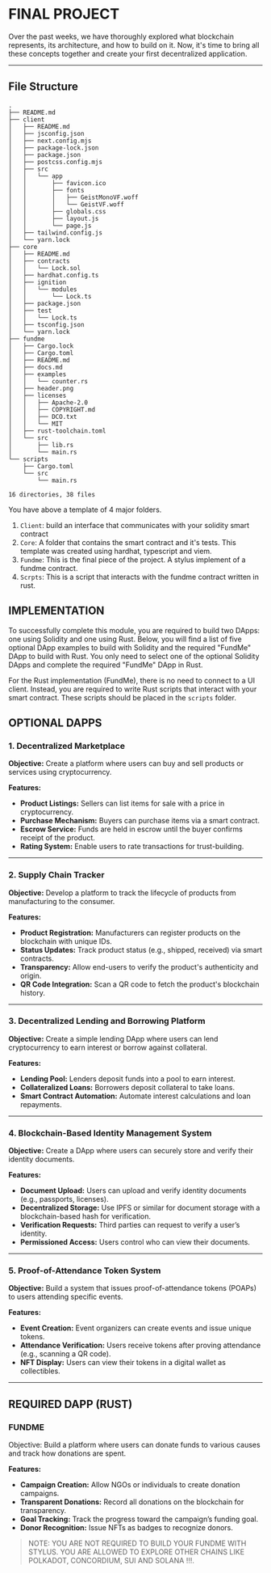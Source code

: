 # FINAL PROJECT

Over the past weeks, we have thoroughly explored what blockchain represents, its architecture, and how to build on it. Now, it's time to bring all these concepts together and create your first decentralized application.

---
## File Structure

```
.
├── README.md
├── client
│   ├── README.md
│   ├── jsconfig.json
│   ├── next.config.mjs
│   ├── package-lock.json
│   ├── package.json
│   ├── postcss.config.mjs
│   ├── src
│   │   └── app
│   │       ├── favicon.ico
│   │       ├── fonts
│   │       │   ├── GeistMonoVF.woff
│   │       │   └── GeistVF.woff
│   │       ├── globals.css
│   │       ├── layout.js
│   │       └── page.js
│   ├── tailwind.config.js
│   └── yarn.lock
├── core
│   ├── README.md
│   ├── contracts
│   │   └── Lock.sol
│   ├── hardhat.config.ts
│   ├── ignition
│   │   └── modules
│   │       └── Lock.ts
│   ├── package.json
│   ├── test
│   │   └── Lock.ts
│   ├── tsconfig.json
│   └── yarn.lock
├── fundme
│   ├── Cargo.lock
│   ├── Cargo.toml
│   ├── README.md
│   ├── docs.md
│   ├── examples
│   │   └── counter.rs
│   ├── header.png
│   ├── licenses
│   │   ├── Apache-2.0
│   │   ├── COPYRIGHT.md
│   │   ├── DCO.txt
│   │   └── MIT
│   ├── rust-toolchain.toml
│   └── src
│       ├── lib.rs
│       └── main.rs
└── scripts
    ├── Cargo.toml
    └── src
        └── main.rs

16 directories, 38 files
```
You have above a template of 4 major folders. 

1. `Client`: build an interface that communicates with your solidity smart contract
2. `Core`: A folder that contains the smart contract and it's tests. This template was created using hardhat, typescript and viem.
3. `Fundme`: This is the final piece of the project. A stylus implement of a fundme contract.
4. `Scrpts`: This is a script that interacts with the fundme contract written in rust.


## IMPLEMENTATION
To successfully complete this module, you are required to build two DApps: one using Solidity and one using Rust. Below, you will find a list of five optional DApp examples to build with Solidity and the required "FundMe" DApp to build with Rust. You only need to select one of the optional Solidity DApps and complete the required "FundMe" DApp in Rust.  

For the Rust implementation (FundMe), there is no need to connect to a UI client. Instead, you are required to write Rust scripts that interact with your smart contract. These scripts should be placed in the `scripts` folder.

## OPTIONAL DAPPS

### **1. Decentralized Marketplace**  
**Objective:** Create a platform where users can buy and sell products or services using cryptocurrency.  

**Features:**  
- **Product Listings:** Sellers can list items for sale with a price in cryptocurrency.  
- **Purchase Mechanism:** Buyers can purchase items via a smart contract.  
- **Escrow Service:** Funds are held in escrow until the buyer confirms receipt of the product.  
- **Rating System:** Enable users to rate transactions for trust-building.  

---

### **2. Supply Chain Tracker**  
**Objective:** Develop a platform to track the lifecycle of products from manufacturing to the consumer.  

**Features:**  
- **Product Registration:** Manufacturers can register products on the blockchain with unique IDs.  
- **Status Updates:** Track product status (e.g., shipped, received) via smart contracts.  
- **Transparency:** Allow end-users to verify the product's authenticity and origin.  
- **QR Code Integration:** Scan a QR code to fetch the product's blockchain history.  

---

### **3. Decentralized Lending and Borrowing Platform**  
**Objective:** Create a simple lending DApp where users can lend cryptocurrency to earn interest or borrow against collateral.  

**Features:**  
- **Lending Pool:** Lenders deposit funds into a pool to earn interest.  
- **Collateralized Loans:** Borrowers deposit collateral to take loans.  
- **Smart Contract Automation:** Automate interest calculations and loan repayments.  

---


### **4. Blockchain-Based Identity Management System**  
**Objective:** Create a DApp where users can securely store and verify their identity documents.  

**Features:**  
- **Document Upload:** Users can upload and verify identity documents (e.g., passports, licenses).  
- **Decentralized Storage:** Use IPFS or similar for document storage with a blockchain-based hash for verification.  
- **Verification Requests:** Third parties can request to verify a user’s identity.  
- **Permissioned Access:** Users control who can view their documents.  

---

### **5. Proof-of-Attendance Token System**  
**Objective:** Build a system that issues proof-of-attendance tokens (POAPs) to users attending specific events.  

**Features:**  
- **Event Creation:** Event organizers can create events and issue unique tokens.  
- **Attendance Verification:** Users receive tokens after proving attendance (e.g., scanning a QR code).  
- **NFT Display:** Users can view their tokens in a digital wallet as collectibles.  

---

## REQUIRED DAPP (RUST)
### FUNDME  
Objective: Build a platform where users can donate funds to various causes and track how donations are spent.

**Features:**  

- **Campaign Creation:** Allow NGOs or individuals to create donation campaigns.
- **Transparent Donations:** Record all donations on the blockchain for transparency.
- **Goal Tracking:** Track the progress toward the campaign’s funding goal.
- **Donor Recognition:** Issue NFTs as badges to recognize donors.

>NOTE: YOU ARE NOT REQUIRED TO BUILD YOUR FUNDME WITH STYLUS. YOU ARE ALLOWED TO EXPLORE OTHER CHAINS LIKE POLKADOT, CONCORDIUM, SUI AND SOLANA !!!.